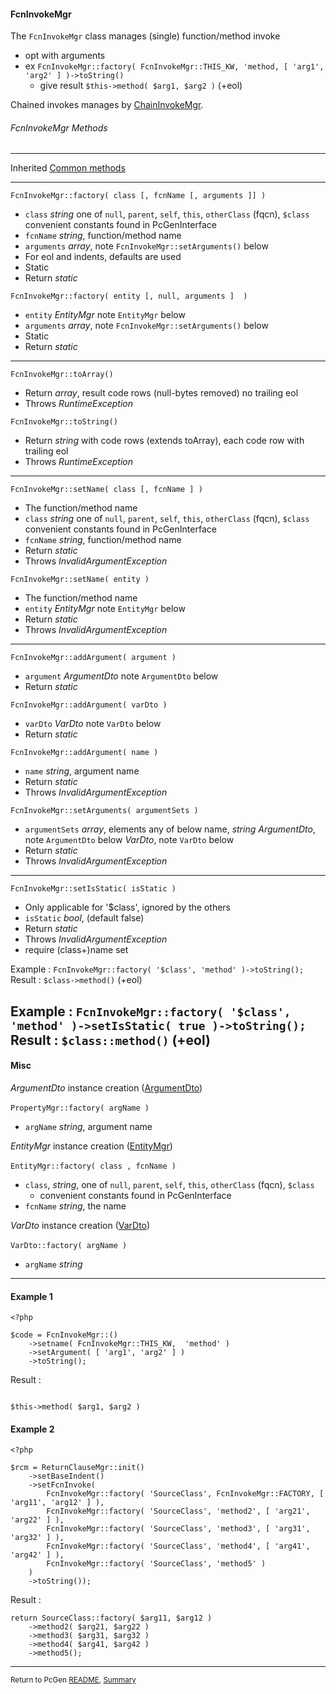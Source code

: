 [comment]: # (This file is part of PcGen, PHP Code Generation support package. Copyright 2020-21 Kjell-Inge Gustafsson, kigkonsult, All rights reserved, licence GPL 3.0)

#### FcnInvokeMgr

The ```FcnInvokeMgr``` class manages (single) function/method invoke

* opt with arguments
* ex ```FcnInvokeMgr::factory( FcnInvokeMgr::THIS_KW, 'method, [ 'arg1', 'arg2' ] )->toString()``` 
  * give result ```$this->method( $arg1, $arg2 )``` (+eol)
  
Chained invokes manages by [ChainInvokeMgr].

###### FcnInvokeMgr Methods

---

Inherited [Common methods]

---

```FcnInvokeMgr::factory( class [, fcnName [, arguments ]] )```

* ```class``` _string_ one of ```null```, ```parent```, ```self```, ```this```, ```otherClass``` (fqcn), ```$class```
   convenient constants found in PcGenInterface
* ```fcnName```   _string_, function/method name
* ```arguments``` _array_, note ```FcnInvokeMgr::setArguments()``` below
* For eol and indents, defaults are used
* Static
* Return _static_


```FcnInvokeMgr::factory( entity [, null, arguments ]  )```

* ```entity``` _EntityMgr_
  note ```EntityMgr``` below
* ```arguments``` _array_, note ```FcnInvokeMgr::setArguments()``` below
* Static
* Return _static_

---

```FcnInvokeMgr::toArray()```

* Return _array_, result code rows (null-bytes removed) no trailing eol
* Throws _RuntimeException_


```FcnInvokeMgr::toString()```
* Return _string_ with code rows (extends toArray), each code row with trailing eol
* Throws _RuntimeException_
---

```FcnInvokeMgr::setName( class [, fcnName ] )```

* The function/method name
* ```class``` _string_
   one of ```null```, ```parent```, ```self```, ```this```, ```otherClass``` (fqcn), ```$class```
  convenient constants found in PcGenInterface
* ```fcnName```  _string_, function/method name
* Return _static_
* Throws _InvalidArgumentException_


```FcnInvokeMgr::setName( entity )```

* The function/method name
* ```entity``` _EntityMgr_
   note ```EntityMgr``` below
* Return _static_
* Throws _InvalidArgumentException_

---

```FcnInvokeMgr::addArgument( argument )```

* ```argument``` _ArgumentDto_
   note ```ArgumentDto``` below
* Return _static_


```FcnInvokeMgr::addArgument( varDto )```

* ```varDto``` _VarDto_
   note ```VarDto``` below
* Return _static_


```FcnInvokeMgr::addArgument( name )```

* ```name``` _string_, argument name
* Return _static_
* Throws _InvalidArgumentException_


```FcnInvokeMgr::setArguments( argumentSets )```

* ```argumentSets``` _array_, elements any of below 
   name, _string_
   _ArgumentDto_, note ```ArgumentDto``` below
  _VarDto_, note ```VarDto``` below
* Return _static_
* Throws _InvalidArgumentException_

---

```FcnInvokeMgr::setIsStatic( isStatic )```

* Only applicable for '$class', ignored by the others
* ```isStatic``` _bool_, (default false)
* Return _static_
* Throws _InvalidArgumentException_
* require (class+)name set

Example : ```FcnInvokeMgr::factory( '$class', 'method' )->toString(); ```<br>
Result : ``` $class->method() ``` (+eol)

Example : ```FcnInvokeMgr::factory( '$class', 'method' )->setIsStatic( true )->toString(); ```<br>
Result : ``` $class::method() ``` (+eol)
---


#### Misc

_ArgumentDto_ instance creation ([ArgumentDto])<br><br>
```PropertyMgr::factory( argName )```
* ```argName``` _string_, argument name

_EntityMgr_ instance creation ([EntityMgr])<br><br>
```EntityMgr::factory( class , fcnName )```
* ```class```, _string_, one of ```null```, ```parent```, ```self```, ```this```, ```otherClass``` (fqcn), ```$class```
  * convenient constants found in PcGenInterface
* ```fcnName``` _string_, the name

_VarDto_ instance creation ([VarDto])<br><br>
```VarDto::factory( argName )```
* ```argName``` _string_

---

#### Example 1

```
<?php

$code = FcnInvokeMgr::()
    ->setname( FcnInvokeMgr::THIS_KW,  'method' )
    ->setArgument( [ 'arg1', 'arg2' ] )
    ->toString();

```

Result :

```

$this->method( $arg1, $arg2 )

```

#### Example 2

```
<?php

$rcm = ReturnClauseMgr::init()
    ->setBaseIndent()
    ->setFcnInvoke( 
        FcnInvokeMgr::factory( 'SourceClass', FcnInvokeMgr::FACTORY, [ 'arg11', 'arg12' ] ),
        FcnInvokeMgr::factory( 'SourceClass', 'method2', [ 'arg21', 'arg22' ] ),
        FcnInvokeMgr::factory( 'SourceClass', 'method3', [ 'arg31', 'arg32' ] ),
        FcnInvokeMgr::factory( 'SourceClass', 'method4', [ 'arg41', 'arg42' ] ),
        FcnInvokeMgr::factory( 'SourceClass', 'method5' )
    )
    ->toString());

```

Result :

```
return SourceClass::factory( $arg11, $arg12 )
    ->method2( $arg21, $arg22 )
    ->method3( $arg31, $arg32 )
    ->method4( $arg41, $arg42 )
    ->method5();

```

---

<small>Return to PcGen [README], [Summary]</small> 

[ArgumentDto]:ArgumentDto.md
[ChainInvokeMgr]:ChainInvokeMgr.md
[Common methods]:CommonMethods.md
[EntityMgr]:EntityMgr.md
[README]:../README.md
[Summary]:Summary.md
[VarDto]:VarDto.md
